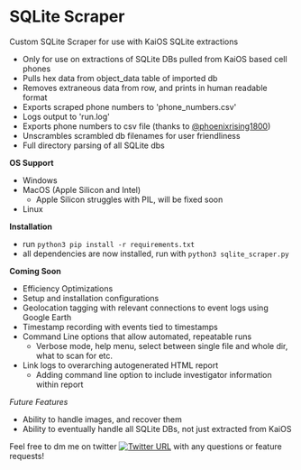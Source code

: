 # SQLite Scraper
Custom SQLite Scraper for use with KaiOS SQLite extractions

- Only for use on extractions of SQLite DBs pulled from KaiOS based cell phones 
- Pulls hex data from object_data table of imported db
- Removes extraneous data from row, and prints in human readable format
- Exports scraped phone numbers to 'phone_numbers.csv'
- Logs output to 'run.log'
- Exports phone numbers to csv file (thanks to [@phoenixrising1800](https://github.com/phoenixrising1800))
- Unscrambles scrambled db filenames for user friendliness
- Full directory parsing of all SQLite dbs


**OS Support**
- Windows
- MacOS (Apple Silicon and Intel)
  - Apple Silicon struggles with PIL, will be fixed soon
- Linux

**Installation**
- run `python3 pip install -r requirements.txt`
- all dependencies are now installed, run with `python3 sqlite_scraper.py`

**Coming Soon**

- Efficiency Optimizations
- Setup and installation configurations
- Geolocation tagging with relevant connections to event logs using Google Earth
- Timestamp recording with events tied to timestamps
- Command Line options that allow automated, repeatable runs
  - Verbose mode, help menu, select between single file and whole dir, what to scan for etc.
- Link logs to overarching autogenerated HTML report
  - Adding command line option to include investigator information within report


*Future Features*

- Ability to handle images, and recover them
- Ability to eventually handle all SQLite DBs, not just extracted from KaiOS

Feel free to dm me on twitter [![Twitter URL](https://img.shields.io/twitter/url/https/twitter.com/joedinsmoor.svg?style=social&label=Follow%20%40joedinsmoor)](https://twitter.com/joedinsmoor) with any questions or feature requests!
